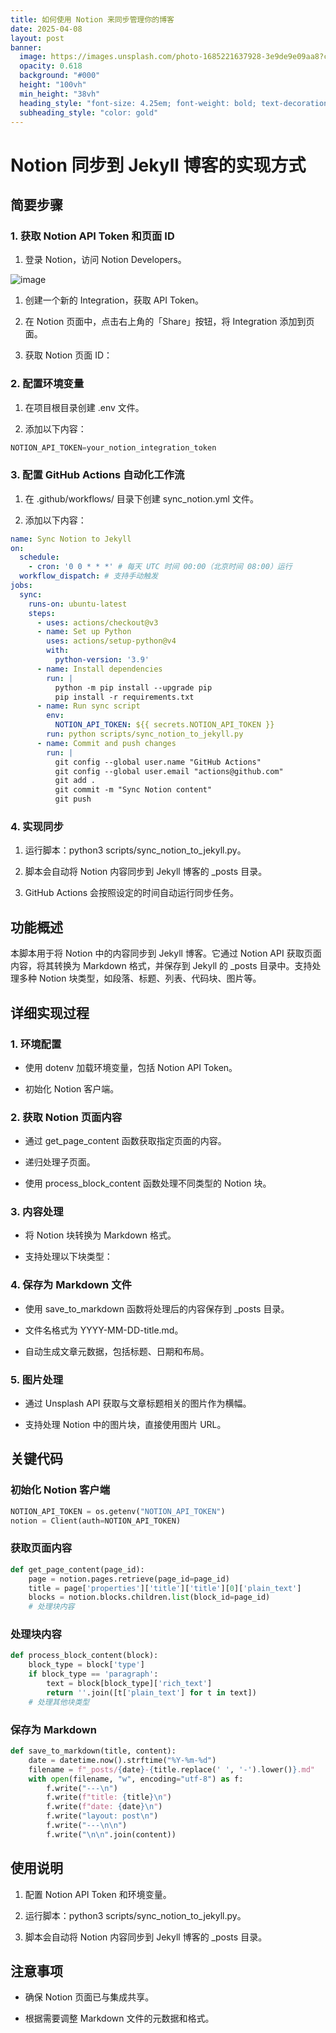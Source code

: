 ```yaml
---
title: 如何使用 Notion 来同步管理你的博客
date: 2025-04-08
layout: post
banner:
  image: https://images.unsplash.com/photo-1685221637928-3e9de9e09aa8?crop=entropy&cs=tinysrgb&fit=max&fm=jpg&ixid=M3w2OTIwMzJ8MHwxfHJhbmRvbXx8fHx8fHx8fDE3NDQwODEyNTR8&ixlib=rb-4.0.3&q=80&w=1080
  opacity: 0.618
  background: "#000"
  height: "100vh"
  min_height: "38vh"
  heading_style: "font-size: 4.25em; font-weight: bold; text-decoration: underline"
  subheading_style: "color: gold"
---
```


# Notion 同步到 Jekyll 博客的实现方式

## 简要步骤

### 1. 获取 Notion API Token 和页面 ID

1. 登录 Notion，访问 Notion Developers。

![image](https://prod-files-secure.s3.us-west-2.amazonaws.com/a7a0cc5a-89b9-4cda-8686-1fba0ca52f40/d19c1afe-dea5-4312-9333-786b0ba83054/image.png?X-Amz-Algorithm=AWS4-HMAC-SHA256&X-Amz-Content-Sha256=UNSIGNED-PAYLOAD&X-Amz-Credential=ASIAZI2LB466SJBWY7MR%2F20250408%2Fus-west-2%2Fs3%2Faws4_request&X-Amz-Date=20250408T030054Z&X-Amz-Expires=3600&X-Amz-Security-Token=IQoJb3JpZ2luX2VjEPP%2F%2F%2F%2F%2F%2F%2F%2F%2F%2FwEaCXVzLXdlc3QtMiJGMEQCICEs7D9uSqiaN2MfvUHHB0SrOZ9l04jsxjdFKt%2FsgR5eAiBw4N%2BVKSH%2FVzOlNoxrwmFn12u%2Fxbuy1HDSy4yb99CEPSr%2FAwhsEAAaDDYzNzQyMzE4MzgwNSIMPJAPih9Ue4dpbzM5KtwDpHLR8p%2B7STGhiHmSuGyrHGc5rYKfHcRKLFj4hZJu47oZFxpwHIqfvS7Bhlx16%2B1%2F%2FSXtaeG5qsFFDi8AUEaP4aGhyH2xo9GqRr7lq3uQfV1z0nykrut22LLsqtgMdlslo%2FoCY2XwFPkwSODelJoyToIgUDuNKk9RwKanYFj7m88JSuRohKk1lMkAB8Xnp92GeiaPfifLT3BhqBh1zkXOj7HiX6KvJ4VsQklWJa2efOc0wxI%2F5ah0STyL40R2bgby7Cj14Yd0UstF7Gf9Em2iIulAunAOhtKgpHgGlIy2AaUsSmXF0RFSr1PxYYvs1kMp3fYMIayn9Nm2HTxt45%2BlAOhzxkAE8tpZtQAKJxaXCOSz7nnkGPRH1kZeCGKMo5dhLK0Odbpxl1xxjVb%2BXO%2FwW03s7dXwWgYaDEwCfrF4Fh1CECn5S5IxOzBnMd0UXzSKPJE7jwuTBx%2BD44Jnd3Zva7n3zm%2F5HNGS3T9Nr4JOeniQf7q9VvGZzksG24kpcQ1%2BqcqqBZuWxSDCKDBwzLz4u%2B7qCRpK48W%2FpbWyH3NR%2B6TCtWPyE72hKlAywZ%2FZzb7JWnoqEcOlvs4ED02%2FaEMOXfc76sYsQ26%2FOlZ1%2FmRnUWjpxUUYGplwHU2RN%2FQwpZ%2FSvwY6pgGGX4F5qHOLlz2fbuTsw5H8mfffM56P%2BzPVIBnTJIcKozfmf57gyOAas1qpvAr6e28ZIlUblNuiWCxzM5GP2dS14%2FMJWWZCcLtwhrq7aWQP9LeR4%2F0FK%2FX%2FUORmDlIMvNPzezKZSSEAFcgq%2BFbM6gFlzzMEBAurqHCiADyv1S2C0R9tRDQ%2B2yUycgjRwDgG4DezpZQoJd4KfyFXpAJ9V2dYGeHSgxvG&X-Amz-Signature=ab0dad101fe3df0e1c4a2e50b613f473df08000ab228bb7b9a7db499b932fc88&X-Amz-SignedHeaders=host&x-id=GetObject)

1. 创建一个新的 Integration，获取 API Token。

1. 在 Notion 页面中，点击右上角的「Share」按钮，将 Integration 添加到页面。

1. 获取 Notion 页面 ID：


### 2. 配置环境变量

1. 在项目根目录创建 .env 文件。

1. 添加以下内容：

```javascript
NOTION_API_TOKEN=your_notion_integration_token
```

### 3. 配置 GitHub Actions 自动化工作流

1. 在 .github/workflows/ 目录下创建 sync_notion.yml 文件。

1. 添加以下内容：

```yaml
name: Sync Notion to Jekyll
on:
  schedule:
    - cron: '0 0 * * *' # 每天 UTC 时间 00:00（北京时间 08:00）运行
  workflow_dispatch: # 支持手动触发
jobs:
  sync:
    runs-on: ubuntu-latest
    steps:
      - uses: actions/checkout@v3
      - name: Set up Python
        uses: actions/setup-python@v4
        with:
          python-version: '3.9'
      - name: Install dependencies
        run: |
          python -m pip install --upgrade pip
          pip install -r requirements.txt
      - name: Run sync script
        env:
          NOTION_API_TOKEN: ${{ secrets.NOTION_API_TOKEN }}
        run: python scripts/sync_notion_to_jekyll.py
      - name: Commit and push changes
        run: |
          git config --global user.name "GitHub Actions"
          git config --global user.email "actions@github.com"
          git add .
          git commit -m "Sync Notion content"
          git push
```

### 4. 实现同步

1. 运行脚本：python3 scripts/sync_notion_to_jekyll.py。

1. 脚本会自动将 Notion 内容同步到 Jekyll 博客的 _posts 目录。

1. GitHub Actions 会按照设定的时间自动运行同步任务。

## 功能概述

本脚本用于将 Notion 中的内容同步到 Jekyll 博客。它通过 Notion API 获取页面内容，将其转换为 Markdown 格式，并保存到 Jekyll 的 _posts 目录中。支持处理多种 Notion 块类型，如段落、标题、列表、代码块、图片等。

## 详细实现过程

### 1. 环境配置

- 使用 dotenv 加载环境变量，包括 Notion API Token。

- 初始化 Notion 客户端。

### 2. 获取 Notion 页面内容

- 通过 get_page_content 函数获取指定页面的内容。

- 递归处理子页面。

- 使用 process_block_content 函数处理不同类型的 Notion 块。

### 3. 内容处理

- 将 Notion 块转换为 Markdown 格式。

- 支持处理以下块类型：


### 4. 保存为 Markdown 文件

- 使用 save_to_markdown 函数将处理后的内容保存到 _posts 目录。

- 文件名格式为 YYYY-MM-DD-title.md。

- 自动生成文章元数据，包括标题、日期和布局。

### 5. 图片处理

- 通过 Unsplash API 获取与文章标题相关的图片作为横幅。

- 支持处理 Notion 中的图片块，直接使用图片 URL。

## 关键代码

### 初始化 Notion 客户端

```python
NOTION_API_TOKEN = os.getenv("NOTION_API_TOKEN")
notion = Client(auth=NOTION_API_TOKEN)
```

### 获取页面内容

```python
def get_page_content(page_id):
    page = notion.pages.retrieve(page_id=page_id)
    title = page['properties']['title']['title'][0]['plain_text']
    blocks = notion.blocks.children.list(block_id=page_id)
    # 处理块内容
```

### 处理块内容

```python
def process_block_content(block):
    block_type = block['type']
    if block_type == 'paragraph':
        text = block[block_type]['rich_text']
        return ''.join([t['plain_text'] for t in text])
    # 处理其他块类型
```

### 保存为 Markdown

```python
def save_to_markdown(title, content):
    date = datetime.now().strftime("%Y-%m-%d")
    filename = f"_posts/{date}-{title.replace(' ', '-').lower()}.md"
    with open(filename, "w", encoding="utf-8") as f:
        f.write("---\n")
        f.write(f"title: {title}\n")
        f.write(f"date: {date}\n")
        f.write("layout: post\n")
        f.write("---\n\n")
        f.write("\n\n".join(content))
```

## 使用说明

1. 配置 Notion API Token 和环境变量。

1. 运行脚本：python3 scripts/sync_notion_to_jekyll.py。

1. 脚本会自动将 Notion 内容同步到 Jekyll 博客的 _posts 目录。

## 注意事项

- 确保 Notion 页面已与集成共享。

- 根据需要调整 Markdown 文件的元数据和格式。